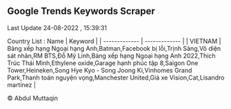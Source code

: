 

## Google Trends Keywords Scraper 
 
Last Update 24-08-2022 , 15:39:31

Country List :
 Name  | Keyword |
| ------------- | ------------- |
| VIETNAM | Bảng xếp hạng Ngoại hạng Anh,Batman,Facebook bị lỗi,Trịnh Sảng,Vô diện sát nhân,RM BTS,Đỗ Mỹ Linh,Bảng xếp hạng Ngoại hạng Anh 2022,Thích Trúc Thái Minh,Ethylene oxide,Garage hạnh phúc tập 8,Saigon One Tower,Heineken,Song Hye Kyo - Song Joong Ki,Vinhomes Grand Park,Thanh toán nguyện vọng,Manchester United,Giá xe Vision,Cat,Lisandro martínez |



© Abdul Muttaqin 
